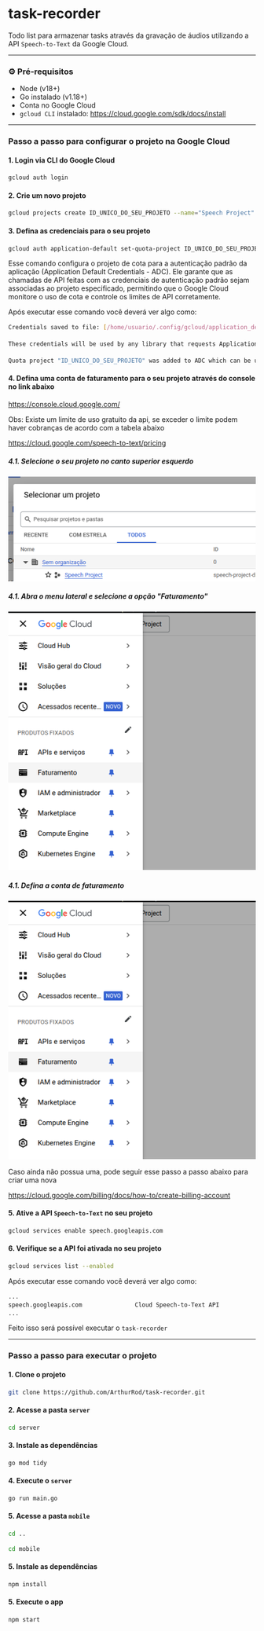 # task-recorder

Todo list para armazenar tasks através da gravação de áudios utilizando a API `Speech-to-Text` da Google Cloud.

---

### ⚙️ Pré-requisitos

- Node (v18+)
- Go instalado (v1.18+)
- Conta no Google Cloud
- `gcloud CLI` instalado: https://cloud.google.com/sdk/docs/install

---

### Passo a passo para configurar o projeto na Google Cloud

#### 1. Login via CLI do Google Cloud

```bash
gcloud auth login
```

#### 2. Crie um novo projeto

```bash
gcloud projects create ID_UNICO_DO_SEU_PROJETO --name="Speech Project"
```

#### 3. Defina as credenciais para o seu projeto

```bash
gcloud auth application-default set-quota-project ID_UNICO_DO_SEU_PROJETO
```

Esse comando configura o projeto de cota para a autenticação padrão da aplicação (Application Default Credentials - ADC). Ele garante que as chamadas de API feitas com as credenciais de autenticação padrão sejam associadas ao projeto especificado, permitindo que o Google Cloud monitore o uso de cota e controle os limites de API corretamente.

Após executar esse comando você deverá ver algo como:

```bash
Credentials saved to file: [/home/usuario/.config/gcloud/application_default_credentials.json]

These credentials will be used by any library that requests Application Default Credentials (ADC).

Quota project "ID_UNICO_DO_SEU_PROJETO" was added to ADC which can be used by Google client libraries for billing and quota. Note that some services may still bill the project owning the resource.
```

#### 4. Defina uma conta de faturamento para o seu projeto através do console no link abaixo

https://console.cloud.google.com/

Obs: Existe um limite de uso gratuito da api, se exceder o limite podem haver cobranças de acordo com a tabela abaixo

https://cloud.google.com/speech-to-text/pricing

##### 4.1. Selecione o seu projeto no canto superior esquerdo

![Imagem doc 1](https://raw.githubusercontent.com/ArthurRod/task-recorder/main/mobile/assets/docs/doc1.png)

##### 4.1. Abra o menu lateral e selecione a opção "Faturamento"

![Imagem doc 2](https://raw.githubusercontent.com/ArthurRod/task-recorder/main/mobile/assets/docs/doc2.png)

##### 4.1. Defina a conta de faturamento

![Imagem doc 3](https://raw.githubusercontent.com/ArthurRod/task-recorder/main/mobile/assets/docs/doc2.png)

Caso ainda não possua uma, pode seguir esse passo a passo abaixo para criar uma nova

https://cloud.google.com/billing/docs/how-to/create-billing-account

#### 5. Ative a API `Speech-to-Text` no seu projeto

```bash
gcloud services enable speech.googleapis.com
```

#### 6. Verifique se a API foi ativada no seu projeto

```bash
gcloud services list --enabled
```

Após executar esse comando você deverá ver algo como:

```bash
...
speech.googleapis.com               Cloud Speech-to-Text API
...
```

Feito isso será possível executar o `task-recorder`

---

### Passo a passo para executar o projeto

#### 1. Clone o projeto

```bash
git clone https://github.com/ArthurRod/task-recorder.git
```

#### 2. Acesse a pasta `server`

```bash
cd server
```

#### 3. Instale as dependências

```bash
go mod tidy
```

#### 4. Execute o `server`

```bash
go run main.go
```

#### 5. Acesse a pasta `mobile`

```bash
cd ..
```

```bash
cd mobile
```

#### 5. Instale as dependências

```bash
npm install
```

#### 5. Execute o app

```bash
npm start
```
